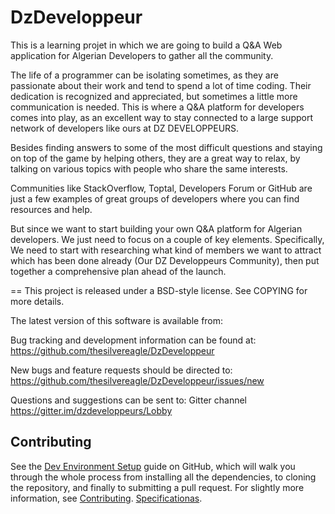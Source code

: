 DzDeveloppeur
==
This is a learning projet in which we are going to build a Q&amp;A Web application for Algerian Developers to gather all the community.

The life of a programmer can be isolating sometimes, as they are passionate about their work and tend to spend a lot of time coding. Their dedication is recognized and appreciated, but sometimes a little more communication is needed. This is where a Q&A platform for developers comes into play, as an excellent way to stay connected to a large support network of developers like ours at DZ DEVELOPPEURS.

Besides finding answers to some of the most difficult questions and staying on top of the game by helping others, they are a great way to relax, by talking on various topics with people who share the same interests.

Communities like StackOverflow, Toptal, Developers Forum or GitHub are just a few examples of great groups of developers where you can find resources and help.

But since we want to start building your own Q&A platform for Algerian developers. We just need to focus on a couple of key elements. Specifically, We need to start with researching what kind of members we want to attract which has been done already (Our DZ Developpeurs Community), then put together a comprehensive plan ahead of the launch. 

==
This project is released under a BSD-style license. See
COPYING for more details.

The latest version of this software is available from: 

Bug tracking and development information can be found at:
 https://github.com/thesilvereagle/DzDeveloppeur

New bugs and feature requests should be directed to:
  https://github.com/thesilvereagle/DzDeveloppeur/issues/new

Questions and suggestions can be sent to: Gitter channel https://gitter.im/dzdeveloppeurs/Lobby

Contributing
--
See the [Dev Environment Setup][wiki-devenv] guide on GitHub, which will
walk you through the whole process from installing all the
dependencies, to cloning the repository, and finally to submitting a
pull request. For slightly more information, see
[Contributing](https://github.com/thesilvereagle/DzDeveloppeur/blob/master/CONTRIBUTING.md).
[Specificationas](https://github.com/thesilvereagle/DzDeveloppeur/blob/master/SPECIFICATIONS.md).


[wiki]: https://github.com/thesilvereagle/DzDeveloppeur/wiki
[wiki-devenv]: https://github.com/thesilvereagle/DzDeveloppeur/wiki/Setting-Up-a-DzDev-Development-Environment "DzDev Development Environment Setup"
[wiki-start]: https://github.com/thesilvereagle/DzDeveloppeur/wiki/ "DZ Dev Wiki"
[wiki-usage]: https://github.com/thesilvereagle/DzDeveloppeur/wiki/Using-DzDev "Using Dz Dev"
[YouTube-Channel]: https://www.youtube.com/c/thenewalgiers "The New Algiers YouTube Channel that will contain Live Coding Sessions and Tutorials for all those who want to contribute"
[wiki-usage]: https://github.com/thesilvereagle/DzDeveloppeur/wiki/Using-DzDev "Using Dz Dev"
[The New Algiers Facebook Page]: https://www.facebook.com/thenewalgiers/ "A Facebook page in which we will make announcements for the general users and try to reach out to our fellow Algerian Developers"


